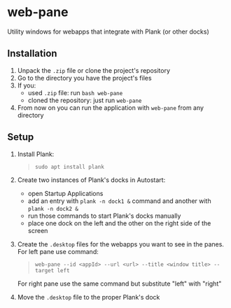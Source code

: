 # web-pane
Utility windows for webapps that integrate with Plank (or other docks)

## Installation
1. Unpack the `.zip` file or clone the project's repository
2. Go to the directory you have the project's files
3. If you:
    - used `.zip` file: run `bash web-pane`
    - cloned the repository: just run `web-pane`
4. From now on you can run the application with `web-pane` from any directory

## Setup
1. Install Plank:
    > `sudo apt install plank`
2. Create two instances of Plank's docks in Autostart:
    - open Startup Applications
    - add an entry with `plank -n dock1 &` command and another with `plank -n dock2 &`
    - run those commands to start Plank's docks manually
    - place one dock on the left and the other on the right side of the screen
3. Create the `.desktop` files for the webapps you want to see in the panes. For left pane use command:
    > `web-pane --id <appId> --url <url> --title <window title> --target left`

    For right pane use the same command but substitute "left" with "right"
4. Move the `.desktop` file to the proper Plank's dock
